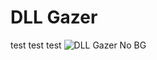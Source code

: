 # DLL Gazer
test test test
![DLL Gazer No BG](https://github.com/user-attachments/assets/c4418f50-f773-4777-a96d-acca92723799)
